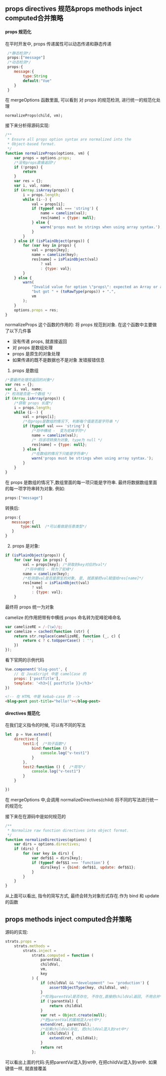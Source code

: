 ##  props directives 规范&props methods inject computed合并策略

#### props 规范化

在平时开发中, props 传递属性可以动态传递和静态传递
```javascript
 /*静态检测*/
 props:["message"]
 /*动态检测*/
 props:{
    message:{
        type:String
        default:"Vue"
    }
 }
```
在 mergeOptions 函数里面, 可以看到 对 props 的规范检测, 进行统一的规范化处理
```
normalizeProps(child, vm);
```
接下来分析得源码实现:
```javascript
/**
 * Ensure all props option syntax are normalized into the
 * Object-based format.
 */
function normalizeProps(options, vm) {
    var props = options.props;
    /*没有props直接返回*/
    if (!props) {
        return
    }
    var res = {};
    var i, val, name;
    if (Array.isArray(props)) {
        i = props.length;
        while (i--) {
            val = props[i];
            if (typeof val === 'string') {
                name = camelize(val);
                res[name] = {type: null};
            } else {
                warn('props must be strings when using array syntax.');
            }
        }
    } else if (isPlainObject(props)) {
        for (var key in props) {
            val = props[key];
            name = camelize(key);
            res[name] = isPlainObject(val)
                ? val
                : {type: val};
        }
    } else {
        warn(
            "Invalid value for option \"props\": expected an Array or an Object, " +
            "but got " + (toRawType(props)) + ".",
            vm
        );
    }
    options.props = res;
}

```
normalizeProps 这个函数的作用的: 将 props 规范到对象. 在这个函数中主要做了以下几件事
- 没有传递 props, 就直接返回
- 对 props 是数组处理
- props 是原生的对象处理
- 如果传递的既不是数据也不是对象 发错报错信息

1. props 是数组
```javascript
/*要最终处理完返回的对象*/
var res = {};
var i, val, name;
/* 检测是否是一个数组 */
if (Array.isArray(props)) {
    /*获取 props 长度*/
    i = props.length;
    while (i--) {
        val = props[i];
        /*在props是数组的情况下, 判断每个值是否是字符串 */
        if (typeof val === 'string') {
            /*将中横线 -  变为驼峰字符*/
            name = camelize(val);
            /* 将该项转换为对象, type为 null */
            res[name] = {type: null};
        } else {
            /*在数组的情况下只能是字符串*/
            warn('props must be strings when using array syntax.');
        }
    }
}
```
在 props 是数组的情况下,数组里面的每一项只能是字符串.
 最终将数据数组里面的每一项字符串转为对象.
 例如:
 ```javascript
 props:["message"]
 ```
 转换后:
 ```javascript
 props:{
    messsage:{
        type:null  /*可以看做是任意类型*/
    }
 }
 ```

2. props 是对象:

```javascript
if (isPlainObject(props)) {
    for (var key in props) {
        val = props[key]; /*获取到key对应的val*/
         /*将中横线 - 转为了驼峰*/
        name = camelize(key);
        /*检测是val是否是原生的对象, 是, 就直接把val赋值给res[name]*/
        res[name] = isPlainObject(val)
            ? val
            : {type: val};
    }
```
最终将 props 统一为对象

camelize 的作用把带有中横线 props 命名转为驼峰驼峰命名
```javascript
var camelizeRE = /-(\w)/g;
var camelize = cached(function (str) {
    return str.replace(camelizeRE, function (_, c) {
        return c ? c.toUpperCase() : '';
    })
});
```
看下官网的示例代码
```javascript
Vue.component('blog-post', {
    // 在 JavaScript 中是 camelCase 的
    props: ['postTitle'],
    template: '<h3>{{ postTitle }}</h3>'
})
```
```html
<!-- 在 HTML 中是 kebab-case 的 -->
<blog-post post-title="hello!"></blog-post>
```
####  directives 规范化
在我们定义指令的时候, 可以有不同的写法
```javascript
let  p = Vue.extend({
    directive:{
        test1:{  /*钩子函数*/
            bind:function () {
                console.log("v-test1")
            }
        },
        test2:function () {  /*简写*/
            console.log("v-test1")
        }
    }

})
```
在 mergeOptions 中,会调用 normalizeDirectives(child) 将不同的写法进行统一的规范化

接下来在在源码中是如何规范的
```javascript
/**
 * Normalize raw function directives into object format.
 */
function normalizeDirectives(options) {
    var dirs = options.directives;
    if (dirs) {
        for (var key in dirs) {
            var def$$1 = dirs[key];
            if (typeof def$$1 === 'function') {
                dirs[key] = {bind: def$$1, update: def$$1};
            }
        }
    }
}
```
从上面可以看出, 指令的简写方式, 最终会转为对象形式存在.作为 bind 和 update 的函数

## props methods inject computed合并策略

源码的实现:
```javascript
strats.props =
    strats.methods =
        strats.inject =
            strats.computed = function (
                parentVal,
                childVal,
                vm,
                key
            ) {
                if (childVal && "development" !== 'production') {
                    assertObjectType(key, childVal, vm);
                }
                /*检测parentVal是否存在, 不存在,直接把childVal返回, 不用合并*/
                if (!parentVal) {
                    return childVal
                }
                var ret = Object.create(null);
                /*把parentVal的属相混入ret中*/
                extend(ret, parentVal);
                /*如果childVal存在, 把childVal混入到ret中*/
                if (childVal) {
                    extend(ret, childVal);
                }
                return ret
            };
```
可以看出上面的代码:先把parentVal混入到ret中, 在把childVal混入到ret中.
如果键值一样, 就直接覆盖